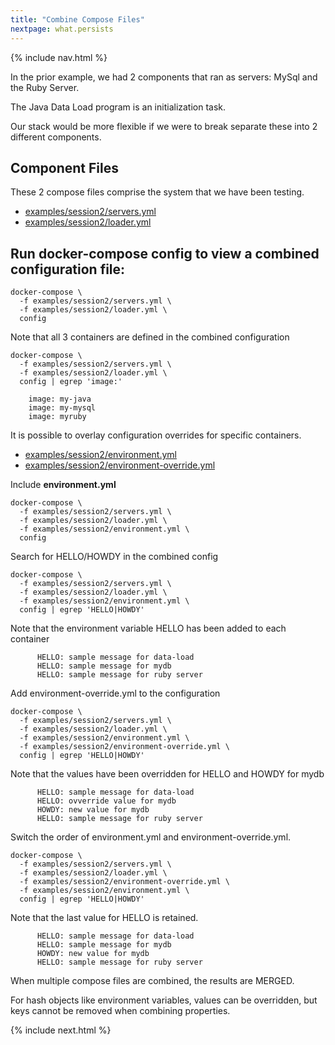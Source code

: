 ```yaml
---
title: "Combine Compose Files"
nextpage: what.persists
---
```


{% include nav.html %}

In the prior example, we had 2 components that ran as servers: MySql and the Ruby Server.

The Java Data Load program is an initialization task.

Our stack would be more flexible if we were to break separate these into 2 different components.

## Component Files

These 2 compose files comprise the system that we have been testing.
- [examples/session2/servers.yml](https://github.com/CDLUC3/docker-tutorial/blob/main/examples/session2/servers.yml)
- [examples/session2/loader.yml](https://github.com/CDLUC3/docker-tutorial/blob/main/examples/session2/loader.yml)

## Run docker-compose config to view a combined configuration file:

```
docker-compose \
  -f examples/session2/servers.yml \
  -f examples/session2/loader.yml \
  config
```

Note that all 3 containers are defined in the combined configuration

```
docker-compose \
  -f examples/session2/servers.yml \
  -f examples/session2/loader.yml \
  config | egrep 'image:'
```

```output
    image: my-java
    image: my-mysql
    image: myruby
```

It is possible to overlay configuration overrides for specific containers.
- [examples/session2/environment.yml](https://github.com/CDLUC3/docker-tutorial/blob/main/examples/session2/environment.yml)
- [examples/session2/environment-override.yml](https://github.com/CDLUC3/docker-tutorial/blob/main/examples/session2/environment-override.yml)

Include **environment.yml**
```
docker-compose \
  -f examples/session2/servers.yml \
  -f examples/session2/loader.yml \
  -f examples/session2/environment.yml \
  config 
```

Search for HELLO/HOWDY in the combined config
```
docker-compose \
  -f examples/session2/servers.yml \
  -f examples/session2/loader.yml \
  -f examples/session2/environment.yml \
  config | egrep 'HELLO|HOWDY'
```

Note that the environment variable HELLO has been added to each container
```output
      HELLO: sample message for data-load
      HELLO: sample message for mydb
      HELLO: sample message for ruby server
```

Add environment-override.yml to the configuration
```
docker-compose \
  -f examples/session2/servers.yml \
  -f examples/session2/loader.yml \
  -f examples/session2/environment.yml \
  -f examples/session2/environment-override.yml \
  config | egrep 'HELLO|HOWDY'
```

Note that the values have been overridden for HELLO and HOWDY for mydb
```
      HELLO: sample message for data-load
      HELLO: ovverride value for mydb
      HOWDY: new value for mydb
      HELLO: sample message for ruby server
```

Switch the order of environment.yml and environment-override.yml.  
```
docker-compose \
  -f examples/session2/servers.yml \
  -f examples/session2/loader.yml \
  -f examples/session2/environment-override.yml \
  -f examples/session2/environment.yml \
  config | egrep 'HELLO|HOWDY'
```

Note that the last value for HELLO is retained.
```output
      HELLO: sample message for data-load
      HELLO: sample message for mydb
      HOWDY: new value for mydb
      HELLO: sample message for ruby server
```

When multiple compose files are combined, the results are MERGED.  

For hash objects like environment variables, values can be overridden, but keys cannot be removed when combining properties.

{% include next.html %}